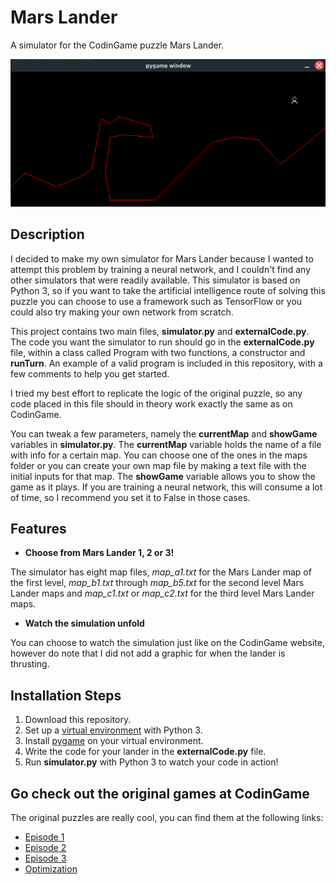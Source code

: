 # Mars Lander

A simulator for the CodinGame puzzle Mars Lander.

<img src="preview.png" alt="Screenshot of Mars Lander simulator">

## Description

I decided to make my own simulator for Mars Lander because I wanted to attempt this problem by training a neural network, and I couldn't find any other simulators that were readily available. This simulator is based on Python 3, so if you want to take the artificial intelligence route of solving this puzzle you can choose to use a framework such as TensorFlow or you could also try making your own network from scratch.

This project contains two main files, **simulator.py** and **externalCode.py**. The code you want the simulator to run should go in the **externalCode.py** file, within a class called Program with two functions, a constructor and **runTurn**. An example of a valid program is included in this repository, with a few comments to help you get started.

I tried my best effort to replicate the logic of the original puzzle, so any code placed in this file should in theory work exactly the same as on CodinGame.

You can tweak a few parameters, namely the **currentMap** and **showGame** variables in **simulator.py**. The **currentMap** variable holds the name of a file with info for a certain map. You can choose one of the ones in the maps folder or you can create your own map file by making a text file with the initial inputs for that map. The **showGame** variable allows you to show the game as it plays. If you are training a neural network, this will consume a lot of time, so I recommend you set it to False in those cases.

## Features

- **Choose from Mars Lander 1, 2 or 3!**

The simulator has eight map files, *map_a1.txt* for the Mars Lander map of the first level, *map_b1.txt* through *map_b5.txt* for the second level Mars Lander maps and *map_c1.txt* or *map_c2.txt* for the third level Mars Lander maps.

- **Watch the simulation unfold**

You can choose to watch the simulation just like on the CodinGame website, however do note that I did not add a graphic for when the lander is thrusting.

## Installation Steps

1. Download this repository.
2. Set up a [virtual environment](https://docs.python.org/3/tutorial/venv.html) with Python 3.
3. Install [pygame](https://pypi.org/project/pygame/) on your virtual environment.
4. Write the code for your lander in the **externalCode.py** file.
5. Run **simulator.py** with Python 3 to watch your code in action!

## Go check out the original games at CodinGame

The original puzzles are really cool, you can find them at the following links:

- [Episode 1](https://www.codingame.com/training/easy/mars-lander-episode-1)
- [Episode 2](https://www.codingame.com/training/medium/mars-lander-episode-2)
- [Episode 3](https://www.codingame.com/training/expert/mars-lander-episode-3)
- [Optimization](https://www.codingame.com/multiplayer/optimization/mars-lander)
